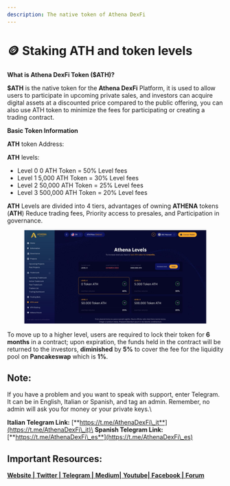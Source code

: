 ```yaml
---
description: The native token of Athena DexFi
---
```


# 🪙 Staking ATH and token levels

**What is Athena DexFi Token ($ATH)?**

**$ATH** is the native token for the **Athena DexFi** Platform, it is used to allow users to participate in upcoming private sales, and investors can acquire digital assets at a discounted price compared to the public offering, you can also use ATH token to minimize the fees for participating or creating a trading contract.

**Basic Token Information**

**ATH** token Address:

**ATH** levels:

* Level 0 0 ATH Token = 50% Level fees
* Level 1 5,000 ATH Token = 30% Level fees
* Level 2 50,000 ATH Token = 25% Level fees
* Level 3 500,000 ATH Token = 20% Level fees

**ATH** Levels are divided into 4 tiers, advantages of owning **ATHENA** tokens (**ATH**) Reduce trading fees, Priority access to presales, and Participation in governance.

<figure><img src="../../../.gitbook/assets/Untitled design (38).png" alt=""><figcaption></figcaption></figure>

To move up to a higher level, users are required to lock their token for **6 months** in a contract; upon expiration, the funds held in the contract will be returned to the investors, **diminished** by **5%** to cover the fee for the liquidity pool on **Pancakeswap** which is **1%**.

## Note:

If you have a problem and you want to speak with support, enter Telegram. It can be in English, Italian or Spanish, and tag an admin. Remember, no admin will ask you for money or your private keys.\


**Italian Telegram Link:** [**https://t.me/AthenaDexFi\_it**](https://t.me/AthenaDexFi\_it)\
**Spanish Telegram Link:** [**https://t.me/AthenaDexFi\_es**](https://t.me/AthenaDexFi\_es)

## Important Resources:

[**Website |** ](https://athenadexfi.io/)[**Twitter |** ](https://twitter.com/AthenaDexFi)[**Telegram |** ](https://t.me/AthenaDexFi\_Main)[**Medium|** ](https://medium.com/@AthenaDexFi)[**Youtube|** ](https://www.youtube.com/@AthenaDexFi)[**Facebook |** ](https://www.facebook.com/AthenaDexFi)[**Forum**](https://forum.athenadexfi.io/)
